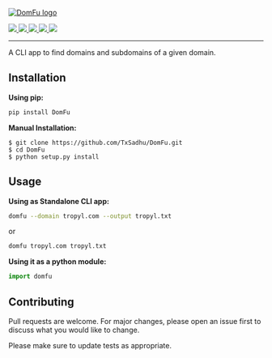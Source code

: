 <p align="center">

<a href="https://github.com/txsadhu/domfu"><img src="https://i.imgur.com/xYoBNoF.png" alt="DomFu logo"></a>

  <a href="https://www.python.org/download/releases/3.7">
    <img src="https://img.shields.io/badge/Python-3.7-green.svg">
  </a>
  <a href="https://github.com/txsadhu/domfu/releases">
    <img src="https://img.shields.io/badge/DomFu-v1.0-violet.svg">
  </a>
  <a href="https://github.com/txsadhu/domfu/">
      <img src="https://img.shields.io/badge/Tested%20on-Linux-yellow.svg">
  </a>
  <a href="https://github.com/TxSadhu/DomFu/blob/master/LICENSE.txt">
    <img src="https://img.shields.io/badge/License-GPLv3-orange.svg">
  </a> 
  <a href="https://github.com/0xinfection/TIDoS-Framework/releases/tag/v1.0/">
    <img src="https://img.shields.io/badge/Release-Stable-green.svg">
  </a>
</p>

---

A CLI app to find domains and subdomains of a given domain.

## Installation

**Using pip:**

```bash
pip install DomFu
```

**Manual Installation:**

```
$ git clone https://github.com/TxSadhu/DomFu.git
$ cd DomFu
$ python setup.py install
```

## Usage

**Using as Standalone CLI app:**

```bash
domfu --domain tropyl.com --output tropyl.txt
```

or

```bash
domfu tropyl.com tropyl.txt
```

**Using it as a python module:**

```python
import domfu
```

## Contributing

Pull requests are welcome. For major changes, please open an issue first to discuss what you would like to change.

Please make sure to update tests as appropriate.
